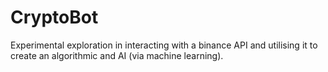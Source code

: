 # CryptoBot
Experimental exploration in interacting with a binance API and utilising it to create an algorithmic and AI (via machine learning).
